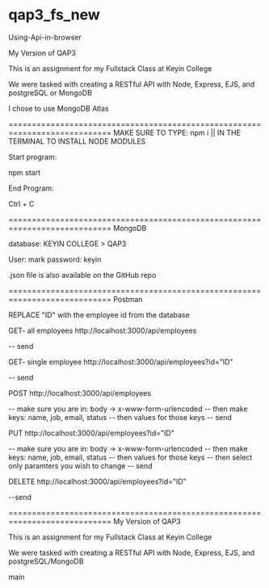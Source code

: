 # qap3_fs_new
 Using-Api-in-browser

My Version of QAP3

This is an assignment for my Fullstack Class at Keyin College

We were tasked with creating a RESTful API with Node, Express, EJS, and postgreSQL or MongoDB

I chose to use MongoDB Atlas

============================================================================
MAKE SURE TO TYPE: npm i || IN THE TERMINAL TO INSTALL NODE MODULES

Start program:

npm start

End Program:

Ctrl + C

============================================================================
MongoDB

database: KEYIN COLLEGE > QAP3

User: mark
password: keyin

.json file is also available on the GitHub repo

============================================================================
Postman

REPLACE "ID" with the employee id from the database

GET- all employees
http://localhost:3000/api/employees

-- send

GET- single employee
http://localhost:3000/api/employees?id="ID"

-- send

POST
http://localhost:3000/api/employees

-- make sure you are in: body -> x-www-form-urlencoded
-- then make keys: name, job, email, status
-- then values for those keys
-- send

PUT
http://localhost:3000/api/employees?id="ID"

-- make sure you are in: body -> x-www-form-urlencoded
-- then make keys: name, job, email, status
-- then values for those keys
-- then select only paramters you wish to change
-- send

DELETE
http://localhost:3000/api/employees?id="ID"

--send

============================================================================
My Version of QAP3 

This is an assignment for my Fullstack Class at Keyin College

We were tasked with creating a RESTful API with Node, Express, EJS, and postgreSQL/MongoDB

 main
